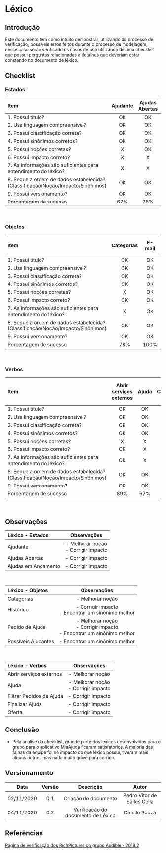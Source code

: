 # Léxico
 
## Introdução

Este documento tem como intuito demonstrar, utilizando do processo de verificação, possíveis erros feitos durante o processo de modelagem, nesse caso serão verificado os casos de uso utilizando de uma checklist que possui perguntas relacionadas a detalhes que deveriam estar constando no documento de léxico.

## Checklist
 
### Estados
 
|Item|Ajudante|Ajudas Abertas|Ajudas em Andamento|Ajudas finalizadas|
|:-|:-:|:-:|:-:|:-:|
|1. Possui título?|OK|OK|OK|OK|
|2. Usa linguagem compreensível?|OK|OK|OK|OK|
|3. Possui classificação correta?|OK|OK|OK|OK|
|4. Possui sinônimos corretos?|OK|OK|OK|OK|
|5. Possui noções corretas?|X|OK|OK|OK|
|6. Possui impacto correto?|X|X|X|OK|
|7. As informações são suficientes para entendimento do léxico?|X|X|X|OK|
|8. Segue a ordem de dados estabelecida?(Classificação/Noção/Impacto/Sinônimos)|OK|OK|OK|OK|
|9. Possui versionamento?|OK|OK|OK|OK|
|Porcentagem de sucesso|67%|78%|78%|100%|
 
<br>
 
### Objetos
 
|Item|Categorias|E-mail|Histórico|Mapa|Pedido de Ajuda|Possíveis Ajudantes|
|:-|:-:|:-:|:-:|:-:|:-:|:-:|
|1. Possui título?|OK|OK|OK|OK|OK|OK|
|2. Usa linguagem compreensível?|OK|OK|OK|OK|OK|OK|
|3. Possui classificação correta?|OK|OK|OK|OK|OK|OK|
|4. Possui sinônimos corretos?|OK|OK|X|OK|X|X|
|5. Possui noções corretas?|X|OK|OK|OK|X|OK|
|6. Possui impacto correto?|OK|OK|X|OK|X|OK|
|7. As informações são suficientes para entendimento do léxico?|X|OK|OK|OK|X|OK|
|8. Segue a ordem de dados estabelecida?<br>(Classificação/Noção/Impacto/Sinônimos)|OK|OK|OK|OK|OK|OK|
|9. Possui versionamento?|OK|OK|OK|OK|OK|OK|
|Porcentagem de sucesso|78%|100%|78%|100%|56%|89%|
 
<br>
 
### Verbos
 
|Item|Abrir serviços externos|Ajuda|Cadastrar|Editar Perfil|Filtrar Pedidos de Ajuda|Finalizar Ajuda|Login|Oferta|Sair|
|:-|:-:|:-:|:-:|:-:|:-:|:-:|:-:|:-:|:-:|
|1. Possui título?|OK|OK|OK|OK|OK|OK|OK|OK|OK|
|2. Usa linguagem compreensível?|OK|OK|OK|OK|OK|OK|OK|OK|OK|
|3. Possui classificação correta?|OK|OK|OK|OK|OK|OK|OK|OK|OK|
|4. Possui sinônimos corretos?|OK|OK|OK|OK|OK|OK|OK|OK|OK|
|5. Possui noções corretas?|X|X|OK|OK|OK|OK|OK|OK|OK|
|6. Possui impacto correto?|OK|X|OK|OK|X|X|OK|X|OK|
|7. As informações são suficientes para entendimento do léxico?|OK|X|OK|OK|X|X|OK|X|OK|
|8. Segue a ordem de dados estabelecida?<br>(Classificação/Noção/Impacto/Sinônimos)|OK|OK|OK|OK|OK|OK|OK|OK|OK|
|9. Possui versionamento?|OK|OK|OK|OK|OK|OK|OK|OK|OK|
|Porcentagem de sucesso|89%|67%|100%|100%|78%|78%|100%|78%|100%|
 
<br>
 
## Observações
 
|Léxico - Estados|Observações|
|:-|:-:|
|Ajudante|- Melhorar noção<br>- Corrigir impacto|
|Ajudas Abertas|- Corrigir impacto|
|Ajudas em Andamento|- Corrigir impacto|
 
<br>
 
|Léxico - Objetos|Observações|
|:-|:-:|
|Categorias|- Melhorar noção|
|Histórico|- Corrigir impacto<br>- Encontrar um sinônimo melhor|
|Pedido de Ajuda|- Melhorar noção<br>- Corrigir impacto<br>- Encontrar um sinônimo melhor|
|Possíveis Ajudantes|- Encontrar um sinônimo melhor|
 
<br>
 
|Léxico - Verbos|Observações|
|:-|:-:|
|Abrir serviços externos|- Melhorar noção|
|Ajuda|- Melhorar noção<br>- Corrigir impacto|
|Filtrar Pedidos de Ajuda|- Corrigir impacto|
|Finalizar Ajuda|- Corrigir impacto|
|Oferta|- Corrigir impacto|
 
## Conclusão
 
- Pela análise do checklist, grande parte dos léxicos desenvolvidos para o grupo para o aplicativo MiaAjuda ficaram satisfatórios. A maioria das falhas da equipe foi no impacto do que léxico possui, tiveram mais alguns outros, mas nada muito grave para corrigir.
 
## Versionamento
 
|Data|Versão|Descrição|Autor|
|:-:|:-:|:-:|:-:|
|02/11/2020|0.1|Criação do documento|Pedro Vítor de Salles Cella|
|04/11/2020|0.2|Verificação do documento de Léxico|Danillo Souza|
 
## Referências
 
[Página de verificação dos RichPictures do grupo Audible - 2019.2](https://requisitos-de-software.github.io/2019.2-Audible/verificacao_lexicos/)